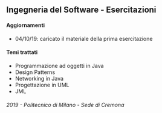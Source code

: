 ## Ingegneria del Software - Esercitazioni

#### Aggiornamenti

- 04/10/19: caricato il materiale della prima esercitazione


#### Temi trattati

- Programmazione ad oggetti in Java
- Design Patterns
- Networking in Java
- Progettazione in UML
- JML

###### 2019 - Politecnico di Milano - Sede di Cremona
